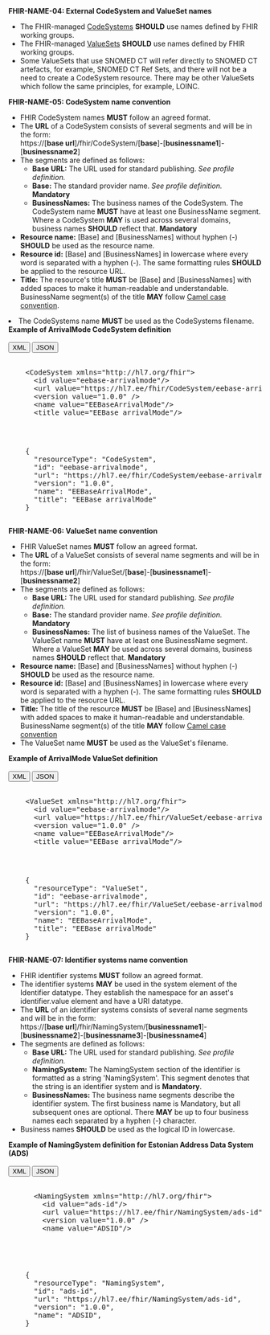 



<!--FHIR-NAME-04: External CodeSystem and ValueSet names -->
<div class="card border-success mb-3" id="fhir-name-04">
  <div class="card-header bg-success">
    <strong class="card-title"><i class="bi bi-check-circle-fill"></i> FHIR-NAME-04: External CodeSystem and ValueSet names</strong>
    <a href="#fhir-name-04"><i class="bi bi-link-45deg"></i></a>
  </div>
  <div class="card-body">
    <ul>
      <li>The FHIR-managed <a href="https://www.hl7.org/fhir/terminologies-systems.html">CodeSystems</a> <b>SHOULD</b> use names defined by FHIR working groups.</li>
      <li>The FHIR-managed <a href="https://www.hl7.org/fhir/terminologies-valuesets.html">ValueSets</a> <b>SHOULD</b> use names defined by FHIR working groups.</li>
      <li>Some ValueSets that use SNOMED CT will refer directly to SNOMED CT artefacts, for example, SNOMED CT Ref Sets, and there will not be a need to create a CodeSystem resource. There may be other ValueSets which follow the same principles, for example, LOINC.</li>
    </ul>
  </div>
</div>

<!--FHIR-NAME-05: CodeSystem name convention -->
<div class="card border-success mb-5" id="fhir-name-05">
  <div class="card-header bg-success">
    <strong class="card-title"><i class="bi bi-check-circle-fill"></i> FHIR-NAME-05: CodeSystem name convention</strong>
    <a href="#fhir-name-05"><i class="bi bi-link-45deg"></i></a>
  </div>
  <div class="card-body">
    <ul>
      <li>FHIR CodeSystem names <b>MUST</b> follow an agreed format.</li>
      <li>The <b>URL</b> of a CodeSystem consists of several segments and will be in the form: <br/>https://[<b>base url</b>]/fhir/CodeSystem/[<b>base</b>]-[<b>businessname1</b>]-[<b>businessname2</b>]
      <li>
        The segments are defined as follows:
        <ul>
          <li><b>Base URL:</b> The URL used for standard publishing. <i>See profile definition.</i></li>
          <li><b>Base:</b> The standard provider name. <i>See profile definition.</i> <b>Mandatory</b></li>
          <li><b>BusinessNames:</b> The business names of the CodeSystem. The CodeSystem name <b>MUST</b> have at least one BusinessName segment. Where a CodeSystem <b>MAY</b> is used across several domains, business names <b>SHOULD</b> reflect that. <b>Mandatory</b></li>
        </ul>
      </li>
      <li><b>Resource name:</b> [Base] and [BusinessNames] without hyphen (-) <b>SHOULD</b> be used as the resource name.</li>
      <li><b>Resource id:</b> [Base] and [BusinessNames] in lowercase where every word is separated with a hyphen (-). The same formatting rules <b>SHOULD</b> be applied to the resource URL.</li>
      <li><b>Title:</b> The resource's title <b>MUST</b> be [Base] and [BusinessNames] with added spaces to make it human-readable and understandable. BusinessName segment(s) of the title <b>MAY</b> follow <a href="https://learn.microsoft.com/en-us/previous-versions/dotnet/netframework-4.0/ms229043(v=vs.100)?redirectedfrom=MSDN">Camel case convention</a>.</li>
    </ul>
    </li>   
    <li>The CodeSystems name <b>MUST</b> be used as the CodeSystems filename.</li>
    </ul>
    <div class="callout callout-success" id="CodeDefEx">
      <strong>Example of ArrivalMode CodeSystem definition</strong><br/> 
      <br/> 
      <div class="tabletab">
        <button class="tabletablinks active" onclick="openTab(event, 'xmlCodeDef', 'CodeDefEx')">XML</button>
        <button class="tabletablinks" onclick="openTab(event, 'jsonCodeDef', 'CodeDefEx')">JSON</button>
      </div>
      <div id="xmlCodeDef" class="tabletabcontent" style="display: block;">
        </br>
        <pre>
    &lt;CodeSystem xmlns="http://hl7.org/fhir"&gt;
      &lt;id value="eebase-arrivalmode"/&gt;
      &lt;url value="https://hl7.ee/fhir/CodeSystem/eebase-arrivalmode"/&gt; 
      &lt;version value="1.0.0" /&gt;
      &lt;name value="EEBaseArrivalMode"/&gt;
      &lt;title value="EEBase arrivalMode"/&gt;
  </pre>
      </div>
      <div id="jsonCodeDef" class="tabletabcontent">
        </br>
        <pre>
    {
      "resourceType": "CodeSystem",
      "id": "eebase-arrivalmode",
      "url": "https://hl7.ee/fhir/CodeSystem/eebase-arrivalmode",
      "version": "1.0.0",
      "name": "EEBaseArrivalMode",
      "title": "EEBase arrivalMode" 
    }
    </pre>
      </div>
    </div>
  </div>
</div>

<!--FHIR-NAME-06: ValueSet name convention -->
<div class="card border-success mb-3" id="fhir-name-06">
  <div class="card-header bg-success">
    <strong class="card-title"><i class="bi bi-check-circle-fill"></i> FHIR-NAME-06: ValueSet name convention</strong>
    <a href="#fhir-name-06"><i class="bi bi-link-45deg"></i></a>
  </div>
  <div class="card-body">
    <ul>
      <li>FHIR ValueSet names <b>MUST</b> follow an agreed format.</li>
      <li>The <b>URL</b> of a ValueSet consists of several name segments and will be in the form: <br/>https://[<b>base url</b>]/fhir/ValueSet/[<b>base</b>]-[<b>businessname1</b>]-[<b>businessname2</b>]
      <li>
        The segments are defined as follows:
        <ul>
          <li><b>Base URL:</b> The URL used for standard publishing. <i>See profile definition.</i></li>
          <li><b>Base:</b> The standard provider name. <i>See profile definition.</i> <b>Mandatory</b></li>
          <li><b>BusinessNames:</b> The list of business names of the ValueSet. The ValueSet name <b>MUST</b> have at least one BusinessName segment. Where a ValueSet <b>MAY</b> be used across several domains, business names <b>SHOULD</b> reflect that. <b>Mandatory</b></li>
        </ul>
      </li>
      <li><b>Resource name:</b> [Base] and [BusinessNames] without hyphen (-) <b>SHOULD</b> be used as the resource name.</li>
      <li><b>Resource id:</b> [Base] and [BusinessNames] in lowercase where every word is separated with a hyphen (-). The same formatting rules <b>SHOULD</b> be applied to the resource URL.</li>
      <li><b>Title:</b> The title of the resource <b>MUST</b> be [Base] and [BusinessNames] with added spaces to make it human-readable and understandable. BusinessName segment(s) of the title <b>MAY</b> follow <a href="https://learn.microsoft.com/en-us/previous-versions/dotnet/netframework-4.0/ms229043(v=vs.100)?redirectedfrom=MSDN">Camel case convention</a></li>
      <li>The ValueSet name <b>MUST</b> be used as the ValueSet's filename.</li>
    </ul>
    <div class="callout callout-success" id="ValDefEx">
      <strong>Example of ArrivalMode ValueSet definition</strong><br/> 
      <br/> 
      <div class="tabletab">
        <button class="tabletablinks active" onclick="openTab(event, 'xmlValDef', 'ValDefEx')">XML</button>
        <button class="tabletablinks" onclick="openTab(event, 'jsonValDef', 'ValDefEx')">JSON</button>
      </div>
      <div id="xmlValDef" class="tabletabcontent" style="display: block;">
        </br>
        <pre>
    &lt;ValueSet xmlns="http://hl7.org/fhir"&gt;
      &lt;id value="eebase-arrivalmode"/&gt;
      &lt;url value="https://hl7.ee/fhir/ValueSet/eebase-arrivalmode"/&gt; 
      &lt;version value="1.0.0" /&gt;
      &lt;name value="EEBaseArrivalMode"/&gt;
      &lt;title value="EEBase arrivalMode"/&gt;
  </pre>
      </div>
      <div id="jsonValDef" class="tabletabcontent">
        </br>
        <pre>
    {
      "resourceType": "ValueSet",
      "id": "eebase-arrivalmode",
      "url": "https://hl7.ee/fhir/ValueSet/eebase-arrivalmode",
      "version": "1.0.0",
      "name": "EEBaseArrivalMode",
      "title": "EEBase arrivalMode" 
    }
    </pre>
      </div>
    </div>
  </div>
</div>

<!--FHIR-NAME-07: Identifier systems name convention -->
<div class="card border-success mb-3" id="fhir-name-07">
  <div class="card-header bg-success">
    <strong class="card-title"><i class="bi bi-check-circle-fill"></i> FHIR-NAME-07: Identifier systems name convention</strong>
    <a href="#fhir-name-07"><i class="bi bi-link-45deg"></i></a>
  </div>
  <div class="card-body">
    <ul>
      <li>FHIR identifier systems <b>MUST</b> follow an agreed format.</li>
      <li>The identifier systems <b>MAY</b> be used in the system element of the Identifier datatype. They establish the namespace for an asset's identifier.value element and have a URI datatype.</li>
      <li>The <b>URL</b> of an identifier systems consists of several name segments and will be in the form: <br/>https://[<b>base url</b>]/fhir/NamingSystem/[<b>businessname1</b>]-[<b>businessname2</b>]-[<b>businessname3</b>]-[<b>businessname4</b>]</li>
      <li>
        The segments are defined as follows:
        <ul>
          <li><b>Base URL:</b> The URL used for standard publishing. <i>See profile definition.</i></li>
          <li><b>NamingSystem:</b> The NamingSystem section of the identifier is formatted as a string 'NamingSystem'. This segment denotes that the string is an identifier system and is <b>Mandatory</b>.</li>
          <li><b>BusinessNames:</b> The business name segments describe the identifier system. The first business name is Mandatory, but all subsequent ones are optional. There <b>MAY</b> be up to four business names each separated by a hyphen (-) character.</li>
        </ul>
      </li>
      <li>Business names <b>SHOULD</b> be used as the logical ID in lowercase.</li>
    </ul>
  </div>
  <div class="callout callout-success" id="NsCodeEx">
    <strong>Example of NamingSystem definition for Estonian Address Data System (ADS)</strong><br/>
    <br/> 
    <div class="tabletab">
      <button class="tabletablinks active" onclick="openTab(event, 'xmlNsCode', 'NsCodeEx')">XML</button>
      <button class="tabletablinks" onclick="openTab(event, 'jsonNsCode', 'NsCodeEx')">JSON</button>
    </div>
    <div id="xmlNsCode" class="tabletabcontent" style="display: block;">
      </br>
      <pre>
      &lt;NamingSystem xmlns="http://hl7.org/fhir"&gt;
        &lt;id value="ads-id"/&gt;
        &lt;url value="https://hl7.ee/fhir/NamingSystem/ads-id"/&gt; 
        &lt;version value="1.0.0" /&gt;
        &lt;name value="ADSID"/&gt;
    </pre>
    </div>
    <div id="jsonNsCode" class="tabletabcontent">
      </br>
      <pre>     
    {
      "resourceType": "NamingSystem",
      "id": "ads-id",
      "url": "https://hl7.ee/fhir/NamingSystem/ads-id",
      "version": "1.0.0",
      "name": "ADSID",
    }
    </pre>
    </div>
  </div>
</div>


